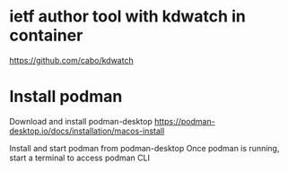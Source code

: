 # ietf author tool with kdwatch in container

https://github.com/cabo/kdwatch

# Install podman
Download and install podman-desktop
https://podman-desktop.io/docs/installation/macos-install

Install and start podman from podman-desktop
Once podman is running, start a terminal to access podman CLI
